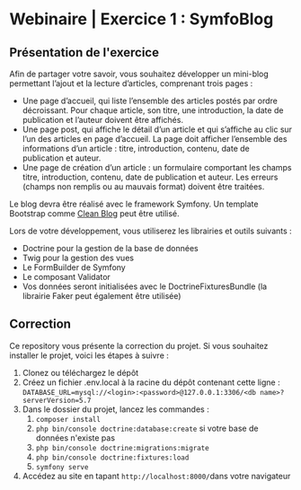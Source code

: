 # Webinaire | Exercice  1 : SymfoBlog

## Présentation de l'exercice
Afin de partager votre savoir, vous souhaitez développer un mini-blog permettant l’ajout et la lecture d’articles, comprenant trois pages :
* Une page d’accueil, qui liste l’ensemble des articles postés par ordre décroissant. Pour chaque article, son titre, une introduction, la date de publication et l’auteur doivent être affichés.
* Une page post, qui affiche le détail d’un article et qui s’affiche au clic sur l’un des articles en page d’accueil. La page doit afficher l’ensemble des informations d’un article : titre, introduction, contenu, date de publication et auteur.
* Une page de création d’un article : un formulaire comportant les champs titre, introduction, contenu, date de publication et auteur. Les erreurs (champs non remplis ou au mauvais format) doivent être traitées.


Le blog devra être réalisé avec le framework Symfony. Un template Bootstrap comme [Clean Blog](https://startbootstrap.com/themes/clean-blog/) peut être utilisé.

Lors de votre développement, vous utiliserez les librairies et outils suivants :
* Doctrine pour la gestion de la base de données
* Twig pour la gestion des vues
* Le FormBuilder de Symfony
* Le composant Validator
* Vos données seront initialisées avec le DoctrineFixturesBundle (la librairie Faker peut également être utilisée)


## Correction
Ce repository vous présente la correction du projet. Si vous souhaitez installer le projet, voici les étapes à suivre :

1. Clonez ou téléchargez le dépôt
2. Créez un fichier .env.local à la racine du dépôt contenant cette ligne : `DATABASE_URL=mysql://<login>:<password>@127.0.0.1:3306/<db name>?serverVersion=5.7`
3. Dans le dossier du projet, lancez les commandes :
    1. `composer install`
    2. `php bin/console doctrine:database:create` si votre base de données n'existe pas
    3. `php bin/console doctrine:migrations:migrate`
    4. `php bin/console doctrine:fixtures:load`
    5. `symfony serve`
4. Accédez au site en tapant `http://localhost:8000/`dans votre navigateur
